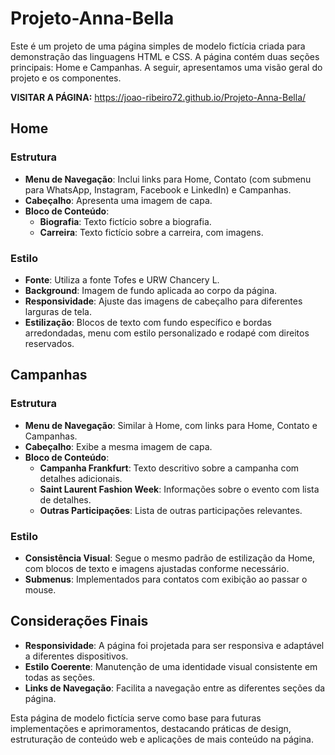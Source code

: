 # Projeto-Anna-Bella

Este é um projeto de uma página simples de modelo fictícia criada para demonstração das linguagens HTML e CSS. A página contém duas seções principais: Home e Campanhas. A seguir, apresentamos uma visão geral do projeto e os componentes. <br>

**VISITAR A PÁGINA:** https://joao-ribeiro72.github.io/Projeto-Anna-Bella/


## Home

### Estrutura

- **Menu de Navegação**: Inclui links para Home, Contato (com submenu para WhatsApp, Instagram, Facebook e LinkedIn) e Campanhas.
- **Cabeçalho**: Apresenta uma imagem de capa.
- **Bloco de Conteúdo**:
  - **Biografia**: Texto fictício sobre a biografia.
  - **Carreira**: Texto fictício sobre a carreira, com imagens.

### Estilo

- **Fonte**: Utiliza a fonte Tofes e URW Chancery L.
- **Background**: Imagem de fundo aplicada ao corpo da página.
- **Responsividade**: Ajuste das imagens de cabeçalho para diferentes larguras de tela.
- **Estilização**: Blocos de texto com fundo específico e bordas arredondadas, menu com estilo personalizado e rodapé com direitos reservados.

## Campanhas

### Estrutura

- **Menu de Navegação**: Similar à Home, com links para Home, Contato e Campanhas.
- **Cabeçalho**: Exibe a mesma imagem de capa.
- **Bloco de Conteúdo**:
  - **Campanha Frankfurt**: Texto descritivo sobre a campanha com detalhes adicionais.
  - **Saint Laurent Fashion Week**: Informações sobre o evento com lista de detalhes.
  - **Outras Participações**: Lista de outras participações relevantes.

### Estilo

- **Consistência Visual**: Segue o mesmo padrão de estilização da Home, com blocos de texto e imagens ajustadas conforme necessário.
- **Submenus**: Implementados para contatos com exibição ao passar o mouse.

## Considerações Finais

- **Responsividade**: A página foi projetada para ser responsiva e adaptável a diferentes dispositivos.
- **Estilo Coerente**: Manutenção de uma identidade visual consistente em todas as seções.
- **Links de Navegação**: Facilita a navegação entre as diferentes seções da página.

Esta página de modelo fictícia serve como base para futuras implementações e aprimoramentos, destacando práticas de design, estruturação de conteúdo web e aplicações de mais conteúdo na página.

